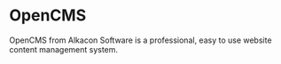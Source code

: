 # OpenCMS
OpenCMS from Alkacon Software is a professional, easy to use website content management system.
